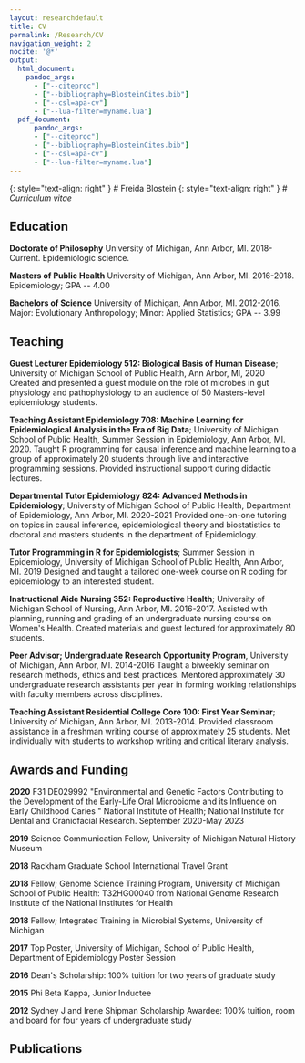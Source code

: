 ```yaml
---
layout: researchdefault
title: CV
permalink: /Research/CV
navigation_weight: 2
nocite: '@*'
output:
  html_document:
    pandoc_args:
      - ["--citeproc"]
      - ["--bibliography=BlosteinCites.bib"]
      - ["--csl=apa-cv"]
      - ["--lua-filter=myname.lua"]
  pdf_document: 
      pandoc_args:
      - ["--citeproc"]
      - ["--bibliography=BlosteinCites.bib"]
      - ["--csl=apa-cv"]
      - ["--lua-filter=myname.lua"]
---
```


{: style="text-align: right" } # Freida Blostein {: style="text-align:
right" } # *Curriculum vitae*

## Education

**Doctorate of Philosophy** University of Michigan, Ann Arbor, MI.
2018-Current. Epidemiologic science.

**Masters of Public Health** University of Michigan, Ann Arbor, MI.
2016-2018. Epidemiology; GPA -- 4.00

**Bachelors of Science** University of Michigan, Ann Arbor, MI.
2012-2016. Major: Evolutionary Anthropology; Minor: Applied Statistics;
GPA -- 3.99

## Teaching

**Guest Lecturer Epidemiology 512: Biological Basis of Human Disease**;
University of Michigan School of Public Health, Ann Arbor, MI, 2020
Created and presented a guest module on the role of microbes in gut
physiology and pathophysiology to an audience of 50 Masters-level
epidemiology students.

**Teaching Assistant Epidemiology 708: Machine Learning for
Epidemiological Analysis in the Era of Big Data**; University of
Michigan School of Public Health, Summer Session in Epidemiology, Ann
Arbor, MI. 2020. Taught R programming for causal inference and machine
learning to a group of approximately 20 students through live and
interactive programming sessions. Provided instructional support during
didactic lectures.

**Departmental Tutor Epidemiology 824: Advanced Methods in
Epidemiology**; University of Michigan School of Public Health,
Department of Epidemiology, Ann Arbor, MI. 2020-2021 Provided one-on-one
tutoring on topics in causal inference, epidemiological theory and
biostatistics to doctoral and masters students in the department of
Epidemiology.

**Tutor Programming in R for Epidemiologists**; Summer Session in
Epidemiology, University of Michigan School of Public Health, Ann Arbor,
MI. 2019 Designed and taught a tailored one-week course on R coding for
epidemiology to an interested student.

**Instructional Aide Nursing 352: Reproductive Health**; University of
Michigan School of Nursing, Ann Arbor, MI. 2016-2017. Assisted with
planning, running and grading of an undergraduate nursing course on
Women's Health. Created materials and guest lectured for approximately
80 students.

**Peer Advisor; Undergraduate Research Opportunity Program**, University
of Michigan, Ann Arbor, MI. 2014-2016 Taught a biweekly seminar on
research methods, ethics and best practices. Mentored approximately 30
undergraduate research assistants per year in forming working
relationships with faculty members across disciplines.

**Teaching Assistant Residential College Core 100: First Year Seminar**;
University of Michigan, Ann Arbor, MI. 2013-2014. Provided classroom
assistance in a freshman writing course of approximately 25 students.
Met individually with students to workshop writing and critical literary
analysis.

## Awards and Funding

**2020** F31 DE029992 "Environmental and Genetic Factors Contributing to
the Development of the Early-Life Oral Microbiome and its Influence on
Early Childhood Caries " National Institute of Health; National
Institute for Dental and Craniofacial Research. September 2020-May 2023

**2019** Science Communication Fellow, University of Michigan Natural
History Museum

**2018** Rackham Graduate School International Travel Grant

**2018** Fellow; Genome Science Training Program, University of Michigan
School of Public Health: T32HG00040 from National Genome Research
Institute of the National Institutes for Health

**2018** Fellow; Integrated Training in Microbial Systems, University of
Michigan

**2017** Top Poster, University of Michigan, School of Public Health,
Department of Epidemiology Poster Session

**2016** Dean's Scholarship: 100% tuition for two years of graduate
study

**2015** Phi Beta Kappa, Junior Inductee

**2012** Sydney J and Irene Shipman Scholarship Awardee: 100% tuition,
room and board for four years of undergraduate study

## Publications

